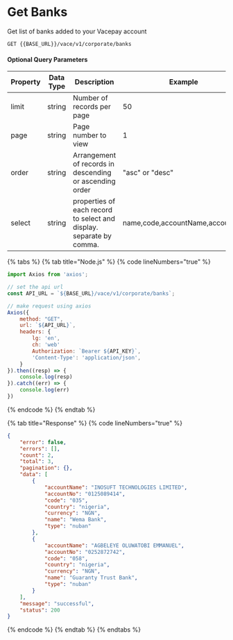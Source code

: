 # Get Banks

Get list of banks added to your Vacepay account

```
GET {{BASE_URL}}/vace/v1/corporate/banks
```

#### Optional Query Parameters

<table><thead><tr><th>Property</th><th width="158">Data Type</th><th width="279">Description</th><th>Example</th></tr></thead><tbody><tr><td>limit</td><td>string</td><td>Number of records per page</td><td>50</td></tr><tr><td>page</td><td>string</td><td>Page number to view</td><td>1</td></tr><tr><td>order</td><td>string</td><td>Arrangement of records in descending or ascending order</td><td>"asc" or "desc"</td></tr><tr><td>select</td><td>string</td><td>properties of each record to select and display. separate by comma.</td><td>name,code,accountName,accountNo</td></tr></tbody></table>

{% tabs %}
{% tab title="Node.js" %}
{% code lineNumbers="true" %}
```javascript
import Axios from 'axios';

// set the api url
const API_URL = `${BASE_URL}/vace/v1/corporate/banks`;

// make request using axios
Axios({
    method: "GET",
    url: `${API_URL}`,
    headers: {
        lg: 'en',
        ch: 'web'
        Authorization: `Bearer ${API_KEY}`,
        'Content-Type': 'application/json',
    }
}).then((resp) => {
    console.log(resp)
}).catch((err) => {
    console.log(err)
})
```
{% endcode %}
{% endtab %}

{% tab title="Response" %}
{% code lineNumbers="true" %}
```json
{
    "error": false,
    "errors": [],
    "count": 2,
    "total": 3,
    "pagination": {},
    "data": [
        {
            "accountName": "INOSUFT TECHNOLOGIES LIMITED",
            "accountNo": "0125089414",
            "code": "035",
            "country": "nigeria",
            "currency": "NGN",
            "name": "Wema Bank",
            "type": "nuban"
        },
        {
            "accountName": "AGBELEYE OLUWATOBI EMMANUEL",
            "accountNo": "0252872742",
            "code": "058",
            "country": "nigeria",
            "currency": "NGN",
            "name": "Guaranty Trust Bank",
            "type": "nuban"
        }
    ],
    "message": "successful",
    "status": 200
}
```
{% endcode %}
{% endtab %}
{% endtabs %}
